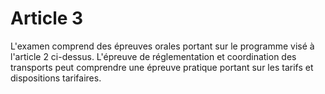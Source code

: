 # Article 3

L'examen comprend des épreuves orales portant sur le programme visé à l'article 2 ci-dessus. L'épreuve de réglementation et coordination des transports peut comprendre une épreuve pratique portant sur les tarifs et dispositions tarifaires.
